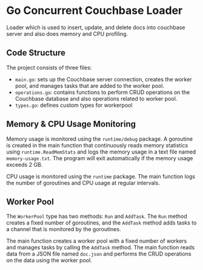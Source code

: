 # Go Concurrent Couchbase Loader

Loader which is used to insert, update, and delete docs into couchbase server and also does  memory and CPU profiling.


## Code Structure

The project consists of three files:

- `main.go`:  sets up the Couchbase server connection, creates the worker pool, and manages  tasks that are added to the worker pool.
- `operations.go`: contains functions to perform CRUD operations on the Couchbase database and also operations related to worker pool.
- `types.go`: defines custom types for workerpool

## Memory & CPU Usage Monitoring

Memory usage is monitored using the `runtime/debug` package. A goroutine is created in the main function that continuously reads memory statistics using `runtime.ReadMemStats` and logs the memory usage in a text file named `memory-usage.txt`. The program will exit automatically if the memory usage exceeds 2 GB.

CPU usage is monitored using the `runtime` package. The main function logs the number of goroutines and CPU usage at regular intervals.


## Worker Pool

The `WorkerPool` type has two methods: `Run` and `AddTask`. The `Run` method creates a fixed number of goroutines, and the `AddTask` method adds tasks to a channel that is monitored by the goroutines.

The main function creates a worker pool with a fixed number of workers and manages tasks by calling the `AddTask` method. The main function reads data from a JSON file named `doc.json` and performs the CRUD operations on the data using the worker pool.



